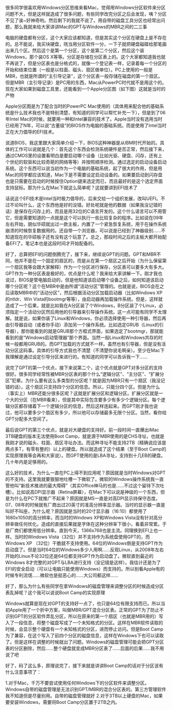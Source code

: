 很多同学很喜欢用Windows分区思维来看Mac，觉得用Windows分区软件来分区问题不大，但是这样就造成了很多问题，有些同学改完分区之后会发现，咦？分区不见了诶~好神奇哟。然后剩下的我就不说了。用自带的磁盘工具分区也经常出问题，那么我就来给大家讲讲Mac的GPT与Windows的MBR之间的二三事


电脑的硬盘都有分区，这个大家应该都知道，但是其实这个分区在硬盘上是不存在的。总不能说，我买块硬盘，咣当用分区软件一分，一下子就把硬盘磁碟给那笔画出来几个区。然后这个是第一个分区，这个是第二个分区，然后这个装Windows，那个装OS X等等。分区是存储在分区表上的。这个大家都知道我也就不再说了，但是分区表也是分格式的，就像一个登记表一样，记录着每一个分区的开始和结束位置（一般是以柱面、磁头、扇区做单位）。PC上使用的一般是MBR，也就是所谓的“主引导记录”，这个分区表一般存储在磁盘的第一个扇区。但是MBR（主引导记录）是PC用的东西，Mac从PowerPC时代就不是用这个的。现在大家如果到磁盘工具里，还能看到一个Apple分区图（如下图）这就是当时的产物






Apple分区图是为了配合当时的PowerPC Mac使用的（具体用来配合他的基础系统是什么技术我也不是特别清楚，有知道的同学可以帮忙补充一下），但是到了06年Intel Mac的时候，就要用一种和Intel兼容的技术了。Apple当时没有选用当时已经用了N年，可以说“古董级”的BIOS作为电脑的基础系统。而是使用了Intel当时正在大力倡导的EFI技术。


说道BIOS，我这里跟大家简单介绍一下，BIOS这种神器是从IBM时代开始的。具体的工作可以说就是几个：首先这个东西会检测系统硬件是否正常，然后接下来，通过CMOS里的设置看明白是要启动哪个设备（比如光驱、硬盘、闪存，还有上个世纪的软驱和比较奇葩的网络等等）并按照顺序检测。通过选定的启动设备启动系统。这个东西可以说当初作为一个电脑的基础系统，起了很大的作用，但是用Mac的同学都应该知道，Mac下是不需要设定启动设备的。如果要启动到闪存盘也是只需要在启动的时候按住Option键来选定而已，而且最好的是这个选定界面支持鼠标。那为什么在Mac下就这么简单呢？这就要讲到EFI技术了


话说这个EFI技术是Intel当时极力倡导的，后来交给一个组织发展，改叫UEFI。不过不论叫什么，这个东西他是好的没错。好处呢就是他的数据（如果我没记错的话）是保存在闪存上的，而且是用32位的C语言开发的。这个什么语言可以不用管它，但是需要知道的一点就是这个可以执行一些比较复杂的程序。比如说在09年左右开始，貌似华硕就出过一款主板，内置了一个紧急恢复系统，用于在操作系统崩溃的时候恢复数据用的。还自带一个浏览器，可以说是已经到了神器级别……不知道现在的华硕板子还有没有这个玩意了。总之，那段时间之后的主板大都开始配备EFI了。笔记本也是这段时间才开始配备的。


好了，总算把EFI的问题倒腾完了，接下来，继续说GPT的问题。GPT和MBR不同，他并不是在一个固定的扇区的，而是从在第一个扇区之后开始（为什么保留第一个扇区我等会跟大家解释）作为一个分区进行保存，分区表可以要多大有多大。GPT作为一种分区表是极好的，优点是什么呢？我来给大家讲解一下。刚才我也说过，BIOS是管电脑启动的，但是他知道该启动哪个设备之后，如何知道该启动哪个分区呢？这个在MBR中是由所谓“活动分区”管理的。也就是说，BIOS会在之后读取MBR中的“活动分区”，然后根据活动分区加载启动器（比如Windows XP的ntldr、Win Vista的bootmgr等等），由启动器再加载操作系统。但是，这样就造成了一个后果，就是比如我在A分区装了个Windows，B分区装了个Linux，必须指定一个活动分区然后用他的引导器来引导操作系统。这一点可能有同学不太理解。就是说，如果你装了Linux和Windows，你必须选择使用一种引导器，然后再由引导器自动（或者你手动）添加另一个操作系统。比如选定GRUB（Linux的引导器），那你能看到的就是GRUB那个方框式界面，如果选定了bootmgr，那就能看到的是“Windows启动管理器”那个界面。当然一般Linux和Windows共存的时候一般都用GRUB的。而GPT加载的方式就不一样。虽然也有引导器，但是没有活动分区这码事。具体的引导方式我也不清楚（不清楚你说毛啊亲）。至少在Mac下我理解是通过设定引导分区来进行的。有知道的同学可以告诉我一下……


说完了GPT的第一个优点，接下来说第二个，这个优点就是GPT对多分区的支持很好。很多同学经常性被MBR分区表的那个什么“逻辑分区”、“主分区”、“扩展分区”犯晕。为什么要有这么多类型的分区呢？就是因为MBR只有一个扇区（我没记错的话）。这个扇区只支持四个分区的信息。所以，只能分四个区。但是为什么（事实上）MBR还能分很多区呢？这就是扩展分区和逻辑分区。扩展分区就是一个大的分区（在MBR看来），但是其中实际包含要多少有多少个逻辑分区。每个逻辑分区都存储着下一个逻辑分区的信息，然后这样连起来。而GPT刚才我也说过，他可以要多少个扇区有多少，所以他可以存储最多无限个分区。当然，看你给GPT分配多大空间了。


最后说GPT的第三个优点，就是对大硬盘的支持好。前一段时间一直爆出iMac 3TB硬盘的版本无法使用Boot Camp，就是源于MBR使用的是CHS寻址，也就是我刚才说的磁头、柱面、扇区寻址办法。而这种寻址不能支持2TB（精确说应该是两点多T，有零有整的）以上的硬盘。所以就造成了这个结果（至于Boot Camp的实现原理我等会再和大家说）。而GPT使用的是LBA寻址，支持到十几EB的硬盘。几十年内是足够用的。


这么好的技术，为什么一直在PC上得不到应用呢？原因就是当时Windows对GPT的不支持。这里我就要狠狠地吐槽一下微软了。微软的Windows操作系统我一直管他叫“新技术推进的最大障碍”（其实Office神马的也是……不过这个留待下次吐槽）。比如说高DPI显示器（Retina屏幕），在Mac下可以说是神级的一个东西，但是为什么在PC下就推广不起来？原因就是MS一直是对高DPI显示持保守态度。07、08年的时候就有厂商出过20英寸的准高分辨率显示器。当时的显示器一直是叫好不叫座，为什么呢？原因就是当时的20寸显示器（16:10）都使用了1680x1050的高分辨率，而当时的Windows XP和Windows Vista没有针对高分辨率做任何优化。造成的直接后果就是字体在这种分辨率下很小，看着非常累。于是厂商们都使用低分辨率。直到今天，1366x768也是主流。同理换到EFI上也一样。当时的Windows Vista（32位）并不支持作为系统盘使用GPT的，而Windows XP （32位）干脆就不支持使用。64位的Windows倒是支持GPT作为启动盘了。但是当时64位的Windows多少人用啊……反观Linux，从2008年左右开始的Linux不论32位还是64位都支持GPT作为启动盘了。微软直到最近的Windows 8才完整的对GPT与LBA进行支持（没记错是这样）。我估计还是为了EFI的安全启动（可以让电脑只能使用Windows）而支持的。所以别看Apple有的时候专利流氓……微软也是挺恶心的……大公司都这样……


好了，那么为什么有些同学在拿Windows的磁盘管理来调整分区的时候造成分区表乱掉呢？这个我可以说说Boot Camp的实现原理


Windows就算是现在对GPT的支持好一点了，也只是64位有限支持而已。所以当初Apple用了一个折中方案，叫做MBR/GPT混合分区表。正常的GPT为了防止不识别GPT的分区软件弄乱分区，所以在原来的第一个扇区（也就是MBR用的）写入了一段信息，将整个磁盘写成了一个未知格式的分区。这样在MBR软件读取的时候，会显示整个硬盘有一个未知格式的分区，进而停止访问。但是Boot Camp为了兼容，在这个写入了前四个分区的磁盘信息，这样在Windows下也可以读取了。但是这样在调整的时候就出了问题。Windows的磁盘管理可能会把GPT分区表的分区删除，然后……整个硬盘就变成MBR分区表了……后面的后果……我不用说了吧


好了，码了这么多，原理说完了，接下来就是讲讲Boot Camp的话对于分区该有什么注意事项了：


1.对于Mac，千万不要尝试使用任何Windows下的分区软件来调整分区。Windows自带的磁盘管理是无法识别GPT/MBR的混合分区表的。第三方管理软件我不知道但是尽量别用。自带的磁盘管理就好
2.对于3TB以上硬盘的Mac，如果要安装Windows，需要将Boot Camp分区置于2TB之内。
